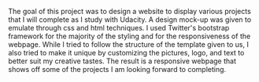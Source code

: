 The goal of this project was to design a website to display various projects that I will complete
as I study with Udacity. A design mock-up was given to emulate through css and html techniques. I used
Twitter's bootstrap framework for the majority of the styling and for the responsiveness of the webpage.
While I tried to follow the structure of the template given to us, I also tried to make it unique by
customizing the pictures, logo, and text to better suit my creative tastes. The result is a responsive
webpage that shows off some of the projects I am looking forward to completing.
